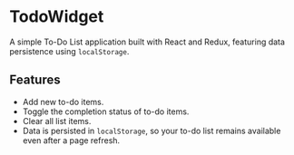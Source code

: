 # TodoWidget

A simple To-Do List application built with React and Redux, featuring data persistence using `localStorage`.

## Features

- Add new to-do items.
- Toggle the completion status of to-do items.
- Clear all list items.
- Data is persisted in `localStorage`, so your to-do list remains available even after a page refresh.